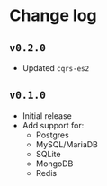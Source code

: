 # Change log

## `v0.2.0`

- Updated `cqrs-es2`

## `v0.1.0`

- Initial release
- Add support for:
  - Postgres
  - MySQL/MariaDB
  - SQLite
  - MongoDB
  - Redis
